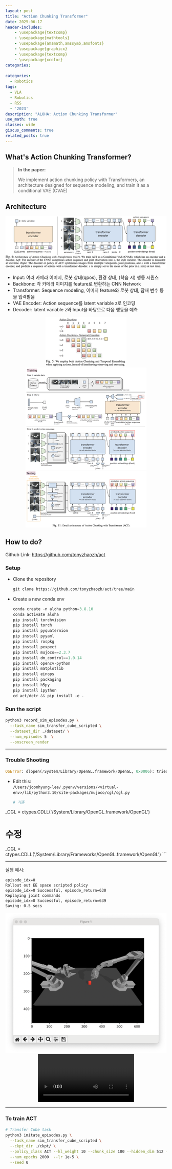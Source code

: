 ```yaml
---
layout: post
title: "Action Chunking Transformer"
date: 2025-06-17
header-includes:
    - \usepackage{textcomp}
    - \usepackage{mathtools}
    - \usepackage{amsmath,amssymb,amsfonts}
    - \usepackage{graphicx}
    - \usepackage{textcomp}
    - \usepackage{xcolor}
categories:

categories:
  - Robotics
tags:
  - VLA
  - Robotics
  - RSS
  - '2023'
description: "ALOHA: Action Chunking Transformer"
use_math: true
classes: wide
giscus_comments: true
related_posts: true
---
```


## What's Action Chunking Transformer?

> **In the paper:** 
> 
> We implement action chunking policy with Transformers, an architecture designed for sequence modeling, and train it as a conditional VAE (CVAE)

## Architecture

<img src="/assets/img/act/architecture.png" style="max-width: 100%; height: auto;" />

* Input: 여러 카메라 이미지, 로봇 상태(qpos), 환경 상태, (학습 시) 행동 시퀀스
* Backbone: 각 카메라 이미지를 feature로 변환하는 CNN Network
* Transformer: Sequence modeling, 이미지 feature와 로봇 상태, 잠재 변수 등을 입력받음
* VAE Encoder: Action sequence를 latent variable z로 인코딩
* Decoder: latent variable z와 Input을 바탕으로 다음 행동을 예측

<div style="text-align: center;">
    <img src="/assets/img/act/act_ensembling.png" style="max-width: 50%; height: auto;" />
</div>
<div style="text-align: center;">
    <img src="/assets/img/act/act_train.png" style="max-width: 75%; height: auto;" />
</div>
<div style="text-align: center;">
    <img src="/assets/img/act/act_test.png" style="max-width: 75%; height: auto;" />
</div>



## How to do?

Github Link: https://github.com/tonyzhaozh/act

### Setup

* Clone the repository
  ```python
  git clone https://github.com/tonyzhaozh/act/tree/main
  ```

* Create a new conda env
  ```python
  conda create -n aloha python=3.8.10
  conda activate aloha
  pip install torchvision
  pip install torch
  pip install pyquaternion
  pip install pyyaml
  pip install rospkg
  pip install pexpect
  pip install mujoco==2.3.7
  pip install dm_control==1.0.14
  pip install opencv-python
  pip install matplotlib
  pip install einops
  pip install packaging
  pip install h5py
  pip install ipython
  cd act/detr && pip install -e .
  ```

### Run the script

```bash
python3 record_sim_episodes.py \
  --task_name sim_transfer_cube_scripted \
  --dataset_dir ./dataset/ \
  --num_episodes 5  \
  --onscreen_render
```

---

### Trouble Shooting

```python
OSError: dlopen(/System/Library/OpenGL.framework/OpenGL, 0x0006): tried: '/System/Library/OpenGL.framework/OpenGL' (no such file), '/System/Volumes/Preboot/Cryptexes/OS/System/Library/OpenGL.framework/OpenGL' (no such file), '/System/Library/OpenGL.framework/OpenGL' (no such file, not in dyld cache)
```

- Edit this:  
  `/Users/joonhyung-lee/.pyenv/versions/<virtual-env>/lib/python3.10/site-packages/mujoco/cgl/cgl.py`

    ```python
  # 기존
_CGL = ctypes.CDLL('/System/Library/OpenGL.framework/OpenGL')

  # 수정
_CGL = ctypes.CDLL('/System/Library/Frameworks/OpenGL.framework/OpenGL')
    ```

---

실행 예시:
```
episode_idx=0
Rollout out EE space scripted policy
episode_idx=0 Successful, episode_return=630
Replaying joint commands
episode_idx=0 Successful, episode_return=639
Saving: 0.5 secs
```

<img src="/assets/img/act/visualize.png" style="max-width: 100%; height: auto;" />

<div style="text-align: center;">
    <video src='/assets/video/act/act_video.mp4' style="max-width: 100%; height: auto;" controls></video>
</div>

---

### To train ACT

```bash
# Transfer Cube task
python3 imitate_episodes.py \
  --task_name sim_transfer_cube_scripted \
  --ckpt_dir ./ckpt/ \
  --policy_class ACT --kl_weight 10 --chunk_size 100 --hidden_dim 512 --batch_size 8 --dim_feedforward 3200 \
  --num_epochs 2000  --lr 1e-5 \
  --seed 0
```
